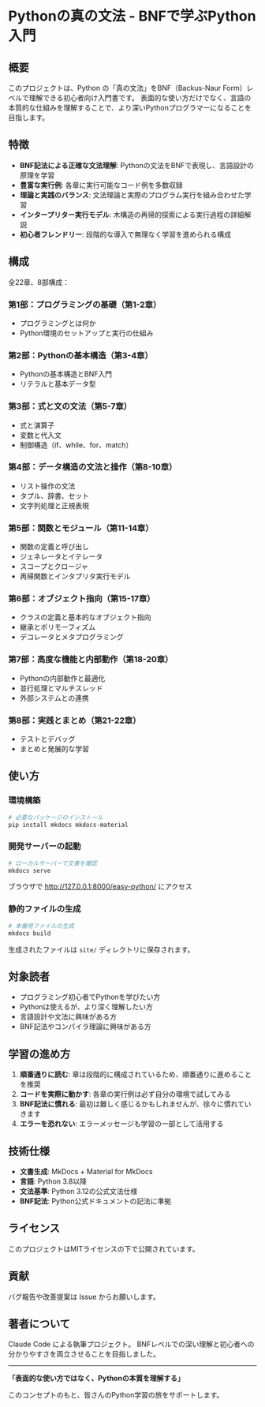 # Pythonの真の文法 - BNFで学ぶPython入門

## 概要

このプロジェクトは、Python の「真の文法」をBNF（Backus-Naur Form）レベルで理解できる初心者向け入門書です。
表面的な使い方だけでなく、言語の本質的な仕組みを理解することで、より深いPythonプログラマーになることを目指します。

## 特徴

- **BNF記法による正確な文法理解**: Pythonの文法をBNFで表現し、言語設計の原理を学習
- **豊富な実行例**: 各章に実行可能なコード例を多数収録
- **理論と実践のバランス**: 文法理論と実際のプログラム実行を組み合わせた学習
- **インタープリター実行モデル**: 木構造の再帰的探索による実行過程の詳細解説
- **初心者フレンドリー**: 段階的な導入で無理なく学習を進められる構成

## 構成

全22章、8部構成：

### 第1部：プログラミングの基礎（第1-2章）
- プログラミングとは何か
- Python環境のセットアップと実行の仕組み

### 第2部：Pythonの基本構造（第3-4章）
- Pythonの基本構造とBNF入門
- リテラルと基本データ型

### 第3部：式と文の文法（第5-7章）
- 式と演算子
- 変数と代入文
- 制御構造（if、while、for、match）

### 第4部：データ構造の文法と操作（第8-10章）
- リスト操作の文法
- タプル、辞書、セット
- 文字列処理と正規表現

### 第5部：関数とモジュール（第11-14章）
- 関数の定義と呼び出し
- ジェネレータとイテレータ
- スコープとクロージャ
- 再帰関数とインタプリタ実行モデル

### 第6部：オブジェクト指向（第15-17章）
- クラスの定義と基本的なオブジェクト指向
- 継承とポリモーフィズム
- デコレータとメタプログラミング

### 第7部：高度な機能と内部動作（第18-20章）
- Pythonの内部動作と最適化
- 並行処理とマルチスレッド
- 外部システムとの連携

### 第8部：実践とまとめ（第21-22章）
- テストとデバッグ
- まとめと発展的な学習

## 使い方

### 環境構築

```bash
# 必要なパッケージのインストール
pip install mkdocs mkdocs-material
```

### 開発サーバーの起動

```bash
# ローカルサーバーで文書を確認
mkdocs serve
```

ブラウザで http://127.0.0.1:8000/easy-python/ にアクセス

### 静的ファイルの生成

```bash
# 本番用ファイルの生成
mkdocs build
```

生成されたファイルは `site/` ディレクトリに保存されます。

## 対象読者

- プログラミング初心者でPythonを学びたい方
- Pythonは使えるが、より深く理解したい方
- 言語設計や文法に興味がある方
- BNF記法やコンパイラ理論に興味がある方

## 学習の進め方

1. **順番通りに読む**: 章は段階的に構成されているため、順番通りに進めることを推奨
2. **コードを実際に動かす**: 各章の実行例は必ず自分の環境で試してみる
3. **BNF記法に慣れる**: 最初は難しく感じるかもしれませんが、徐々に慣れていきます
4. **エラーを恐れない**: エラーメッセージも学習の一部として活用する

## 技術仕様

- **文書生成**: MkDocs + Material for MkDocs
- **言語**: Python 3.8以降
- **文法基準**: Python 3.12の公式文法仕様
- **BNF記法**: Python公式ドキュメントの記法に準拠

## ライセンス

このプロジェクトはMITライセンスの下で公開されています。

## 貢献

バグ報告や改善提案は Issue からお願いします。

## 著者について

Claude Code による執筆プロジェクト。
BNFレベルでの深い理解と初心者への分かりやすさを両立させることを目指しました。

---

**「表面的な使い方ではなく、Pythonの本質を理解する」**

このコンセプトのもと、皆さんのPython学習の旅をサポートします。